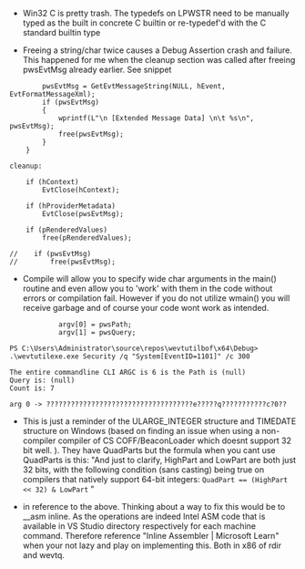 
- Win32 C is pretty trash. The typedefs on LPWSTR need to be manually typed as the built in concrete C builtin or re-typedef'd with the C standard builtin type


- Freeing a string/char twice causes a Debug Assertion crash and failure. This happened for me when the cleanup section was called after freeing pwsEvtMsg already earlier. See snippet
```        
        pwsEvtMsg = GetEvtMessageString(NULL, hEvent, EvtFormatMessageXml);
        if (pwsEvtMsg)
        {
            wprintf(L"\n [Extended Message Data] \n\t %s\n", pwsEvtMsg);
            free(pwsEvtMsg);
        }
    }

cleanup:

    if (hContext)
        EvtClose(hContext);

    if (hProviderMetadata)
        EvtClose(pwsEvtMsg);

    if (pRenderedValues)
        free(pRenderedValues);

//    if (pwsEvtMsg)
//        free(pwsEvtMsg);
```

- Compile will allow you to specify wide char arguments in the main() routine and even allow you to 'work' with them in the code without errors or compilation fail. However if you do not utilize wmain() you will receive garbage and of course your code wont work as intended.

```
            argv[0] = pwsPath;
            argv[1] = pwsQuery;

PS C:\Users\Administrator\source\repos\wevtutilbof\x64\Debug> .\wevtutilexe.exe Security /q "System[EventID=1101]" /c 300

The entire commandline CLI ARGC is 6 is the Path is (null)
Query is: (null)
Count is: 7

arg 0 -> ????????????????????????????????????e?????q???????????c?0??
```

- This is just a reminder of the ULARGE_INTEGER structure and TIMEDATE structure on Windows (based on finding an issue when using a non-compiler compiler of CS COFF/BeaconLoader which doesnt support 32 bit well. ). They have QuadParts but the formula when you cant use QuadParts is this: "And just to clarify, HighPart and LowPart are both just 32 bits, with the following condition (sans casting) being true on compilers that natively support 64-bit integers: `QuadPart == (HighPart << 32) & LowPart` "

- in reference to the above. Thinking about a way to fix this would be to __asm inline. As the operations are indeed Intel ASM code that is available in VS Studio directory respectively for each machine command. Therefore reference "Inline Assembler | Microsoft Learn"  when your not lazy and play on implementing this. Both in x86 of rdir and wevtq.
